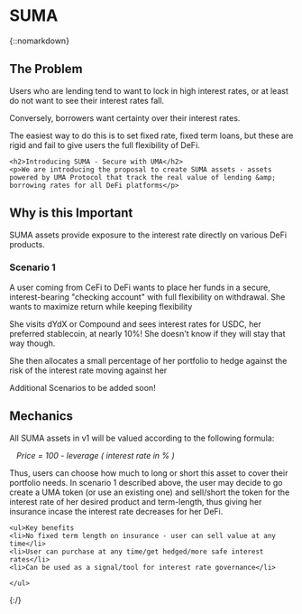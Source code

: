 # SUMA

{::nomarkdown}
	<h2>The Problem</h2>
	<p>Users who are lending tend to want to lock in high interest rates, or at least do not want to see their interest rates fall.</p>
	<p>Conversely, borrowers want certainty over their interest rates.</p>
	<p>The easiest way to do this is to set fixed rate, fixed term loans, but these are rigid and fail to give users the full flexibility of DeFi.</p>
	
	<h2>Introducing SUMA - Secure with UMA</h2>
	<p>We are introducing the proposal to create SUMA assets - assets powered by UMA Protocol that track the real value of lending &amp; borrowing rates for all DeFi platforms</p>
	
<h2>Why is this Important</h2>
<p>
	SUMA assets provide exposure to the interest rate directly on various DeFi products. 
</p>
<h3>Scenario 1</h3>
<p>A user coming from CeFi to DeFi wants to place her funds in a secure, interest-bearing "checking account" with full flexibility on withdrawal. She wants to maximize return while keeping flexibility</p>
<p>She visits dYdX or Compound and sees interest rates for USDC, her preferred stablecoin, at nearly 10%! She doesn't know if they will stay that way though.</p>
<p>She then allocates a small percentage of her portfolio to hedge against the risk of the interest rate moving against her</p>

<p>Additional Scenarios to be added soon!</p>

<h2>Mechanics</h2>
<p>All SUMA assets in v1 will be valued according to the following formula: </p>
	<p style="padding-left: 2.5%"><i>Price = 100 - leverage ( interest rate in % )</i></p>

<p>Thus, users can choose how much to long or short this asset to cover their portfolio needs. In scenario 1 described above, the user may decide to go create a UMA token (or use an existing one) and sell/short the token for the interest rate of her desired product and term-length, thus giving her insurance incase the interest rate decreases for her DeFi.
	</p>
	
	<ul>Key benefits
	<li>No fixed term length on insurance - user can sell value at any time</li>
	<li>User can purchase at any time/get hedged/more safe interest rates</li>
	<li>Can be used as a signal/tool for interest rate governance</li>
	
	</ul>

{:/}
